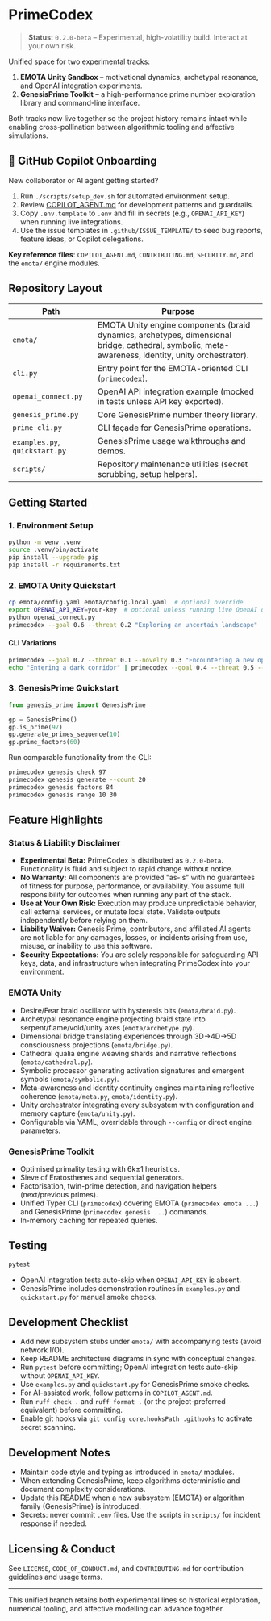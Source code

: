 # PrimeCodex

> **Status:** `0.2.0-beta` – Experimental, high-volatility build. Interact at your own risk.

Unified space for two experimental tracks:

1. **EMOTA Unity Sandbox** – motivational dynamics, archetypal resonance, and OpenAI integration experiments.
2. **GenesisPrime Toolkit** – a high-performance prime number exploration library and command-line interface.

Both tracks now live together so the project history remains intact while enabling cross-pollination between algorithmic tooling and affective simulations.

## 🤖 GitHub Copilot Onboarding

New collaborator or AI agent getting started?

1. Run `./scripts/setup_dev.sh` for automated environment setup.
2. Review [COPILOT_AGENT.md](COPILOT_AGENT.md) for development patterns and guardrails.
3. Copy `.env.template` to `.env` and fill in secrets (e.g., `OPENAI_API_KEY`) when running live integrations.
4. Use the issue templates in `.github/ISSUE_TEMPLATE/` to seed bug reports, feature ideas, or Copilot delegations.

**Key reference files**: `COPILOT_AGENT.md`, `CONTRIBUTING.md`, `SECURITY.md`, and the `emota/` engine modules.

## Repository Layout

| Path | Purpose |
|------|---------|
| `emota/` | EMOTA Unity engine components (braid dynamics, archetypes, dimensional bridge, cathedral, symbolic, meta-awareness, identity, unity orchestrator).
| `cli.py` | Entry point for the EMOTA-oriented CLI (`primecodex`).
| `openai_connect.py` | OpenAI API integration example (mocked in tests unless API key exported).
| `genesis_prime.py` | Core GenesisPrime number theory library.
| `prime_cli.py` | CLI façade for GenesisPrime operations.
| `examples.py`, `quickstart.py` | GenesisPrime usage walkthroughs and demos.
| `scripts/` | Repository maintenance utilities (secret scrubbing, setup helpers).

## Getting Started

### 1. Environment Setup

```bash
python -m venv .venv
source .venv/bin/activate
pip install --upgrade pip
pip install -r requirements.txt
```

### 2. EMOTA Unity Quickstart

```bash
cp emota/config.yaml emota/config.local.yaml  # optional override
export OPENAI_API_KEY=your-key  # optional unless running live OpenAI demo
python openai_connect.py
primecodex --goal 0.6 --threat 0.2 "Exploring an uncertain landscape"
```

#### CLI Variations

```bash
primecodex --goal 0.7 --threat 0.1 --novelty 0.3 "Encountering a new opportunity"
echo "Entering a dark corridor" | primecodex --goal 0.4 --threat 0.5 --pretty
```

### 3. GenesisPrime Quickstart

```python
from genesis_prime import GenesisPrime

gp = GenesisPrime()
gp.is_prime(97)
gp.generate_primes_sequence(10)
gp.prime_factors(60)
```

Run comparable functionality from the CLI:

```bash
primecodex genesis check 97
primecodex genesis generate --count 20
primecodex genesis factors 84
primecodex genesis range 10 30
```

## Feature Highlights

### Status & Liability Disclaimer

- **Experimental Beta:** PrimeCodex is distributed as `0.2.0-beta`. Functionality is fluid and subject to rapid change without notice.
- **No Warranty:** All components are provided "as-is" with no guarantees of fitness for purpose, performance, or availability. You assume full responsibility for outcomes when running any part of the stack.
- **Use at Your Own Risk:** Execution may produce unpredictable behavior, call external services, or mutate local state. Validate outputs independently before relying on them.
- **Liability Waiver:** Genesis Prime, contributors, and affiliated AI agents are not liable for any damages, losses, or incidents arising from use, misuse, or inability to use this software.
- **Security Expectations:** You are solely responsible for safeguarding API keys, data, and infrastructure when integrating PrimeCodex into your environment.

### EMOTA Unity

- Desire/Fear braid oscillator with hysteresis bits (`emota/braid.py`).
- Archetypal resonance engine projecting braid state into serpent/flame/void/unity axes (`emota/archetype.py`).
- Dimensional bridge translating experiences through 3D→4D→5D consciousness projections (`emota/bridge.py`).
- Cathedral qualia engine weaving shards and narrative reflections (`emota/cathedral.py`).
- Symbolic processor generating activation signatures and emergent symbols (`emota/symbolic.py`).
- Meta-awareness and identity continuity engines maintaining reflective coherence (`emota/meta.py`, `emota/identity.py`).
- Unity orchestrator integrating every subsystem with configuration and memory capture (`emota/unity.py`).
- Configurable via YAML, overridable through `--config` or direct engine parameters.

### GenesisPrime Toolkit

- Optimised primality testing with 6k±1 heuristics.
- Sieve of Eratosthenes and sequential generators.
- Factorisation, twin-prime detection, and navigation helpers (next/previous primes).
- Unified Typer CLI (`primecodex`) covering EMOTA (`primecodex emota ...`) and GenesisPrime (`primecodex genesis ...`) commands.
- In-memory caching for repeated queries.

## Testing

```bash
pytest
```

- OpenAI integration tests auto-skip when `OPENAI_API_KEY` is absent.
- GenesisPrime includes demonstration routines in `examples.py` and `quickstart.py` for manual smoke checks.

## Development Checklist

- Add new subsystem stubs under `emota/` with accompanying tests (avoid network I/O).
- Keep README architecture diagrams in sync with conceptual changes.
- Run `pytest` before committing; OpenAI integration tests auto-skip without `OPENAI_API_KEY`.
- Use `examples.py` and `quickstart.py` for GenesisPrime smoke checks.
- For AI-assisted work, follow patterns in `COPILOT_AGENT.md`.
- Run `ruff check .` and `ruff format .` (or the project-preferred equivalent) before committing.
- Enable git hooks via `git config core.hooksPath .githooks` to activate secret scanning.

## Development Notes

- Maintain code style and typing as introduced in `emota/` modules.
- When extending GenesisPrime, keep algorithms deterministic and document complexity considerations.
- Update this README when a new subsystem (EMOTA) or algorithm family (GenesisPrime) is introduced.
- Secrets: never commit `.env` files. Use the scripts in `scripts/` for incident response if needed.

## Licensing & Conduct

See `LICENSE`, `CODE_OF_CONDUCT.md`, and `CONTRIBUTING.md` for contribution guidelines and usage terms.

---

This unified branch retains both experimental lines so historical exploration, numerical tooling, and affective modelling can advance together.
